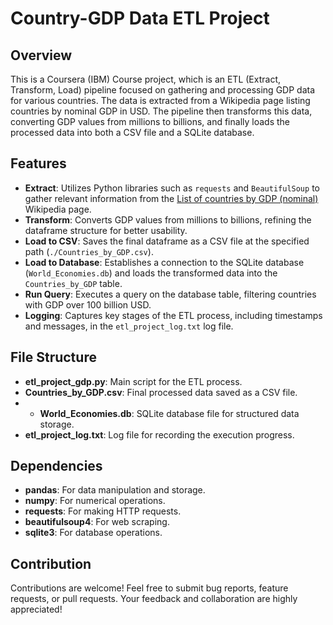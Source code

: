 # Country-GDP Data ETL Project

## Overview
This is a Coursera (IBM) Course project, which is an ETL (Extract, Transform, Load) pipeline focused on gathering and processing GDP data for various countries. The data is extracted from a Wikipedia page listing countries by nominal GDP in USD. The pipeline then transforms this data, converting GDP values from millions to billions, and finally loads the processed data into both a CSV file and a SQLite database.


## Features
- **Extract**: Utilizes Python libraries such as `requests` and `BeautifulSoup` to gather relevant information from the [List of countries by GDP (nominal)](https://web.archive.org/web/20230902185326/https://en.wikipedia.org/wiki/List_of_countries_by_GDP_%28nominal%29) Wikipedia page.
- **Transform**: Converts GDP values from millions to billions, refining the dataframe structure for better usability.
- **Load to CSV**: Saves the final dataframe as a CSV file at the specified path (`./Countries_by_GDP.csv`).
- **Load to Database**: Establishes a connection to the SQLite database (`World_Economies.db`) and loads the transformed data into the `Countries_by_GDP` table.
- **Run Query**: Executes a query on the database table, filtering countries with GDP over 100 billion USD.
- **Logging**: Captures key stages of the ETL process, including timestamps and messages, in the `etl_project_log.txt` log file.


## File Structure
- **etl_project_gdp.py**: Main script for the ETL process.
- **Countries_by_GDP.csv**: Final processed data saved as a CSV file.
- - **World_Economies.db**: SQLite database file for structured data storage.
- **etl_project_log.txt**: Log file for recording the execution progress.


## Dependencies
- **pandas**: For data manipulation and storage.
- **numpy**: For numerical operations.
- **requests**: For making HTTP requests.
- **beautifulsoup4**: For web scraping.
- **sqlite3**: For database operations.


## Contribution
Contributions are welcome! Feel free to submit bug reports, feature requests, or pull requests. Your feedback and collaboration are highly appreciated!




